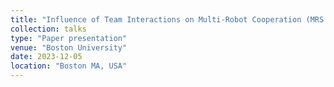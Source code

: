 ```yaml
---
title: "Influence of Team Interactions on Multi-Robot Cooperation (MRS'23)"
collection: talks
type: "Paper presentation"
venue: "Boston University"
date: 2023-12-05
location: "Boston MA, USA"
---
```


